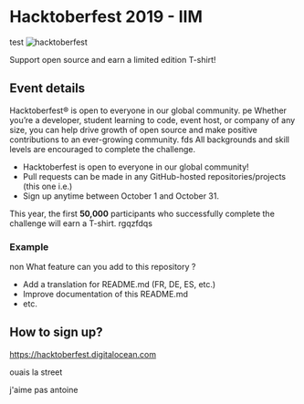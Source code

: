 # Hacktoberfest 2019 - IIM
test
![hacktoberfest](https://user-images.githubusercontent.com/1866496/65622596-4b382480-dfc6-11e9-9abf-29205789fb3f.png)

Support open source and earn a limited edition T-shirt!

## Event details
Hacktoberfest® is open to everyone in our global community. 
pe
Whether you’re a developer, student learning to code, event host, or company of any size, you can help drive growth of open source and make positive contributions to an ever-growing community.
fds
All backgrounds and skill levels are encouraged to complete the challenge.

- Hacktoberfest is open to everyone in our global community!
- Pull requests can be made in any GitHub-hosted repositories/projects (this one i.e.)
- Sign up anytime between October 1 and October 31.

This year, the first **50,000** participants who successfully complete the challenge will earn a T-shirt.
rgqzfdqs
### Example
non
What feature can you add to this repository ?

- Add a translation for README.md (FR, DE, ES, etc.)
- Improve documentation of this README.md
- etc. 

## How to sign up?

https://hacktoberfest.digitalocean.com

ouais la street 

j'aime pas antoine 